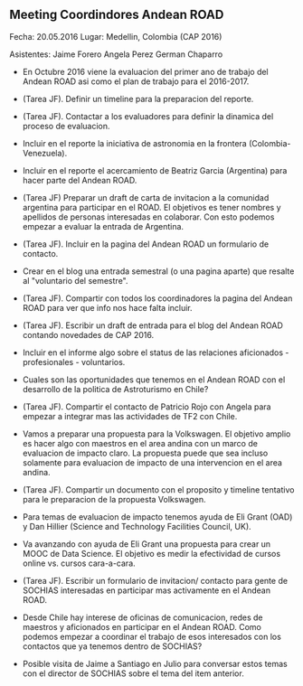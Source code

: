 ## Meeting Coordindores Andean ROAD 

Fecha: 20.05.2016
Lugar: Medellin, Colombia (CAP 2016)

Asistentes: 
Jaime Forero
Angela Perez
German Chaparro

* En Octubre 2016 viene la evaluacion del primer ano de trabajo del
  Andean ROAD asi como el plan de trabajo para el 2016-2017.

* (Tarea JF). Definir un timeline para la preparacion del reporte.

* (Tarea JF). Contactar a los evaluadores para definir la dinamica del
  proceso de evaluacion.

* Incluir en el reporte la iniciativa de astronomia en la frontera
  (Colombia-Venezuela). 

* Incluir en el reporte el acercamiento de Beatriz Garcia (Argentina)
  para hacer parte del Andean ROAD.

* (Tarea JF) Preparar un draft de carta de invitacion a la comunidad
  argentina para participar en el ROAD. El objetivos es tener nombres
  y apellidos de personas interesadas en colaborar. Con esto podemos
  empezar a evaluar la entrada de Argentina.

* (Tarea JF). Incluir en la pagina del Andean ROAD un formulario de
  contacto. 

* Crear en el blog una entrada semestral (o una pagina aparte) que
  resalte al "voluntario del semestre". 

* (Tarea JF). Compartir con todos los coordinadores la pagina del
  Andean ROAD para ver que info nos hace falta incluir.

* (Tarea JF). Escribir un draft de entrada para el blog del Andean
  ROAD contando novedades de CAP 2016. 

* Incluir en el informe algo sobre el status de las relaciones
  aficionados - profesionales - voluntarios.

* Cuales son las oportunidades que tenemos en el Andean ROAD con el
  desarrollo de la politica de Astroturismo en Chile?

* (Tarea JF). Compartir el contacto de Patricio Rojo con Angela para
  empezar a integrar mas las actividades de TF2 con Chile.

* Vamos a preparar una propuesta para la Volkswagen. El objetivo
  amplio es hacer algo con maestros en el area andina con un marco de
  evaluacion de impacto claro. La propuesta puede que sea incluso
  solamente para evaluacion de impacto de una intervencion en el area
  andina. 

* (Tarea JF). Compartir un documento con el proposito y timeline
  tentativo para le preparacion de la propuesta Volkswagen.

* Para temas de evaluacion de impacto tenemos ayuda de Eli Grant (OAD)
  y Dan Hillier (Science and Technology Facilities Council, UK).  

* Va avanzando con ayuda de Eli Grant una propuesta para crear un MOOC
  de Data Science. El objetivo es medir la efectividad de cursos online
  vs. cursos cara-a-cara. 

* (Tarea JF). Escribir un formulario de invitacion/ contacto para
  gente de SOCHIAS interesadas en participar mas activamente en el
  Andean ROAD. 

* Desde Chile hay interese de oficinas de comunicacion, redes de
  maestros y aficionados en participar en el Andean ROAD. Como podemos
  empezar a coordinar el trabajo de esos interesados con los contactos
  que ya tenemos dentro de SOCHIAS?

* Posible visita de Jaime a Santiago en Julio para conversar estos
  temas con el director de SOCHIAS sobre el tema del item anterior. 